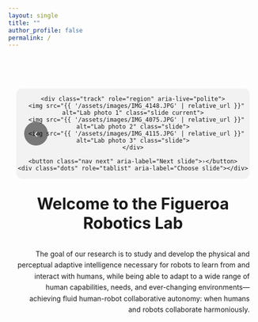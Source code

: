 ```yaml
---
layout: single
title: ""
author_profile: false
permalink: /
---
```


<div class="lab-wrapper">

  <!-- ====== MAIN PHOTO SLIDER ====== -->
  <div class="slider" aria-label="Figueroa Robotics Lab Photo Gallery">
    <button class="nav prev" aria-label="Previous slide">‹</button>

    <div class="track" role="region" aria-live="polite">
      <img src="{{ '/assets/images/IMG_4148.JPG' | relative_url }}" alt="Lab photo 1" class="slide current">
      <img src="{{ '/assets/images/IMG_4075.JPG' | relative_url }}" alt="Lab photo 2" class="slide">
      <img src="{{ '/assets/images/IMG_4115.JPG' | relative_url }}" alt="Lab photo 3" class="slide">
    </div>

    <button class="nav next" aria-label="Next slide">›</button>
    <div class="dots" role="tablist" aria-label="Choose slide"></div>
  </div>

  <!-- ====== HEADING BELOW SLIDER ====== -->
  <h1 class="lab-title"><strong>Welcome to the Figueroa Robotics Lab</strong></h1>

  <p class="lab-text">
    The goal of our research is to study and develop the physical and perceptual adaptive intelligence necessary for robots to learn from and interact with humans, while being able to adapt to a wide range of human capabilities, needs, and ever-changing environments—achieving fluid human-robot collaborative autonomy: when humans and robots collaborate harmoniously.
  </p>

</div>

<style>
.lab-wrapper{
  max-width: 1600px;      /* allows bigger slider while staying centered */
  margin: 5rem auto 2rem;
  padding: 0 1rem;
  text-align: center;     /* centers slider and heading */
}

.lab-title{
  margin: 2rem 0 1rem;    /* spacing above and below the heading */
  font-size: 2rem;
  line-height: 1.2;
}

.lab-text{
  max-width: 1000px;
  margin: 2rem auto 0;
  line-height: 1.6;
  text-align: right;      /* right-aligned paragraph */
}

/* Slider */
.slider{
  position: relative;
  width: 100%;
  max-width: 1600px;
  margin: 0 auto;
  overflow: hidden;
  border-radius: 12px;
  background: #f2f2f2;
}

.track{
  display: flex;
  transition: transform 300ms ease;
  will-change: transform;
}

.slide{
  flex: 0 0 100%;
  min-width: 100%;
  max-width: 100%;
  display: block;
  height: auto;
  object-fit: contain;    /* show entire image, no crop */
}

.nav{
  position: absolute; top: 50%; transform: translateY(-50%);
  border: none; background: rgba(0,0,0,0.5); color:#fff;
  width: 48px; height: 48px; border-radius: 50%;
  cursor: pointer; font-size: 24px;
}
.prev{ left: 16px; }
.next{ right: 16px; }

.dots{
  position: absolute; left: 50%; bottom: 16px; transform: translateX(-50%);
  display: flex; gap: 8px;
}
.dots button{
  width: 12px; height: 12px; border-radius: 50%;
  border: none; background: rgba(0,0,0,0.35); cursor: pointer;
}
.dots button[aria-selected="true"]{ background:#000; }
</style>

<script src="{{ '/assets/js/slider.js' | relative_url }}" defer></script>
